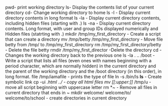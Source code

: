 pwd- print working directory
ls- Display the contents list of your current directory
cd- Change working directory to home
ls -l - Display current directory contents in long format
ls -la - Display current directory contents, including hidden files (starting with .)
ls -na - Display current directory contents. Long format, with user and group IDs displayed numerically and Hidden files (statrting with .)
mkdir /tmp/my_first_directory - Create a script that can create a directory
mv /tmp/betty /tmp/my_first_directory - Move file betty from /tmp/ to /tmp/my_first_directory
rm /tmp/my_first_directory/betty - Delete the file betty
rmdir /tmp/my_first_director -Delete the directory
cd - Changes the working directory back to the previous one
ls -la . .. /boot - Write a script that lists all files (even ones with names beginning with a period character, which are normally hidden) in the current directory and the parent of the working directory and the /boot directory (in this order), in long format.
file /tmp/iamafile - prints the type of file
ln -s /bin/ls __ls__ - Create symbolic link 
cp -ui *.html ../ - copy all html files
mv [[:upper:]]* /tmp/u - move all script beginning with uppercase letter
rm *~ - Remove all files in current directory that ends in ~
mkdir welcome/ welcome/to/ welcome/to/school - create directories in current directory
